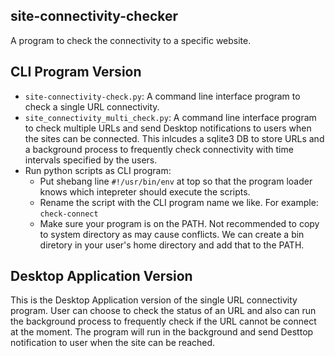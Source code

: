 ## site-connectivity-checker
A program to check the connectivity to a specific website.

## CLI Program Version
* `site-connectivity-check.py`: A command line interface program to check a single URL connectivity.
* `site_connectivity_multi_check.py`: A command line interface program to check multiple URLs and send Desktop notifications to users when the sites can be connected. This inlcudes a sqlite3 DB to store URLs and a background process to frequently check connectivity with time intervals specified by the users.
* Run python scripts as CLI program:
    - Put shebang line `#!/usr/bin/env` at top so that the program loader knows which intepreter should execute the scripts.
    - Rename the script with the CLI program name we like. For example: `check-connect`
    - Make sure your program is on the PATH. Not recommended to copy to system directory as may cause conflicts.
      We can create a bin diretory in your user's home directory and add that to the PATH.
    

## Desktop Application Version
This is the Desktop Application version of the single URL connectivity program. User can choose to check the status of an URL and 
also can run the background process to frequently check if the URL cannot be connect at the moment. The program will run in the background and send Desttop notification to user when the site can be reached.

